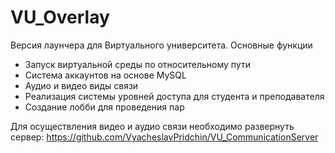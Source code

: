 # VU_Overlay
Версия лаунчера для Виртуального университета. Основные функции
  - Запуск виртуальной среды по относительному пути
  - Система аккаунтов на основе MySQL
  - Аудио и видео виды связи
  - Реализация системы уровней доступа для студента и преподавателя
  - Создание лобби для проведения пар

Для осуществления видео и аудио связи необходимо развернуть сервер:
https://github.com/VyacheslavPridchin/VU_CommunicationServer
